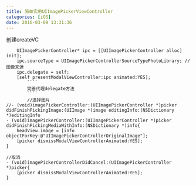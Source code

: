 ```yaml
---
title: 简单实用UIImagePickerViewController
categories: [iOS]
date: 2016-03-09 13:31:36
---
```


创建createVC

        UIImagePickerController* ipc = [[UIImagePickerController alloc] init];
        ipc.sourceType = UIImagePickerControllerSourceTypePhotoLibrary; //图像来源
        ipc.delegate = self;
        [self presentModalViewController:ipc animated:YES];
            ````
            完善代理delegate方法
            ````
            //选择图片
    //- (void)imagePickerController:(UIImagePickerController *)picker didFinishPickingImage:(UIImage *)image editingInfo:(NSDictionary *)editingInfo
    - (void)imagePickerController:(UIImagePickerController *)picker didFinishPickingMediaWithInfo:(NSDictionary *)info{
        headView.image = [info objectForKey:@"UIImagePickerControllerOriginalImage"];
        [picker dismissModalViewControllerAnimated:YES];
    }

    //取消
    - (void)imagePickerControllerDidCancel:(UIImagePickerController *)picker{
        [picker dismissModalViewControllerAnimated:YES];
    }
    
